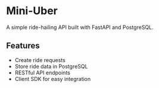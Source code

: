 # Mini-Uber 

A simple ride-hailing API built with FastAPI and PostgreSQL.

## Features
- Create ride requests
- Store ride data in PostgreSQL
- RESTful API endpoints
- Client SDK for easy integration

